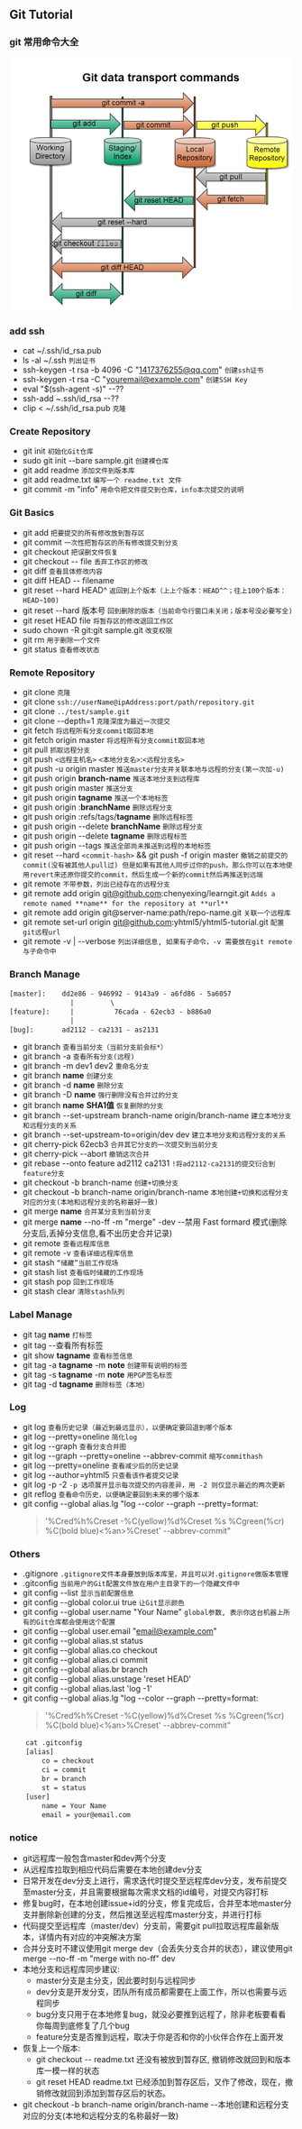 ## Git Tutorial

### git 常用命令大全

![GitHub set up](principle.png)

### add ssh
   * cat ~/.ssh/id_rsa.pub
   * ls -al ~/.ssh  `列出证书`
   * ssh-keygen -t rsa -b 4096 -C "1417376255@qq.com"  `创建ssh证书`
   * ssh-keygen -t rsa -C "youremail@example.com"  `创建SSH Key`
   * eval "$(ssh-agent -s)"  --??  
   * ssh-add ~.ssh/id_rsa  --??
   * clip < ~/.ssh/id_rsa.pub  `克隆`

### Create Repository
   * git init `初始化Git仓库`
   * sudo git init --bare sample.git `创建裸仓库`
   * git add readme `添加文件到版本库`
   * git add readme.txt `编写一个 readme.txt 文件`
   * git commit -m "info" `用命令把文件提交到仓库，info本次提交的说明`

### Git Basics
   * git add `把要提交的所有修改放到暂存区`
   * git commit `一次性把暂存区的所有修改提交到分支`
   * git checkout `把误删文件恢复`
   * git checkout -- file `丢弃工作区的修改`
   * git diff `查看具体修改内容`
   * git diff HEAD -- filename
   * git reset --hard HEAD^ `返回到上个版本（上上个版本：HEAD^^；往上100个版本：HEAD~100)`
   * git reset --hard 版本号 `回到删除的版本（当前命令行窗口未关闭；版本号没必要写全)`
   * git reset HEAD file `将暂存区的修改退回工作区`  
   * sudo chown -R git:git sample.git  `改变权限`
   * git rm `用于删除一个文件`
   * git status `查看修改状态`
  
### Remote Repository
   * git clone  `克隆`
   * git clone `ssh://userName@ipAddress:port/path/repository.git`
   * git clone `../test/sample.git`
   * git clone  --depth=1  `克隆深度为最近一次提交`
   * git fetch `将远程所有分支commit取回本地`
   * git fetch origin master `将远程所有分支commit取回本地`
   * git pull  `抓取远程分支`
   * git push `<远程主机名>` `<本地分支名>`:`<远程分支名>`
   * git push -u origin master  `推送master分支并关联本地与远程的分支(第一次加-u)`
   * git push origin **branch-name**  `推送本地分支到远程库`
   * git push origin master  `推送分支`
   * git push origin **tagname** `推送一个本地标签`
   * git push origin :**branchName**          `删除远程分支`
   * git push origin :refs/tags/**tagname**  `删除远程标签`
   * git push origin --delete **branchName**  `删除远程分支`
   * git push origin --delete **tagname**   `删除远程标签`
   * git push origin --tags `推送全部尚未推送到远程的本地标签`
   * git reset --hard `<commit-hash>` && git push -f origin master   `撤销之前提交的commit(没有被其他人pull过) 但是如果有其他人同步过你的push，那么你可以在本地使用revert来还原你提交的commit，然后生成一个新的commit然后再推送到远端`
   * git remote `不带参数，列出已经存在的远程分支`
   * git remote add origin git@github.com:chenyexing/learngit.git `Adds a remote named **name** for the repository at **url**`
   * git remote add origin git@server-name:path/repo-name.git `关联一个远程库`
   * git remote set-url origin git@github.com:yhtml5/yhtml5-tutorial.git `配置git远程url`
   * git remote -v | --verbose `列出详细信息, 如果有子命令，-v 需要放在git remote与子命令中`
 
### Branch Manage

```demo
[master]:    dd2e86 - 946992 - 9143a9 - a6fd86 - 5a6057 
               |         \
[feature]:     |          76cada - 62ecb3 - b886a0
               |
[bug]:       ad2112 - ca2131 - as2131    
```

   * git branch `查看当前分支（当前分支前会标*）`
   * git branch -a  `查看所有分支(远程)`
   * git branch -m dev1 dev2  `重命名分支`
   * git branch **name** `创建分支`
   * git branch -d **name** `删除分支`
   * git branch -D **name** `强行删除没有合并过的分支`
   * git branch **name**  **SHA1值** `恢复删除的分支`
   * git branch --set-upstream branch-name origin/branch-name `建立本地分支和远程分支的关系`
   * git branch --set-upstream-to=origin/dev dev `建立本地分支和远程分支的关系`
   * git cherry-pick 62ecb3  `合并其它分支的一次提交到当前分支`
   * git cherry-pick --abort `撤销这次合并`
   * git rebase --onto feature ad2112 ca2131 `!将ad2112-ca2131的提交衍合到feature分支`
   * git checkout -b branch-name `创建+切换分支`
   * git checkout -b branch-name origin/branch-name `本地创建+切换和远程分支对应的分支(本地和远程分支的名称最好一致)`
   * git merge **name** `合并某分支到当前分支`
   * git merge **name** --no-ff -m "merge" -dev
            --禁用 Fast formard 模式(删除分支后,丢掉分支信息,看不出历史合并记录)
   * git remote `查看远程库信息`
   * git remote -v `查看详细远程库信息`
   * git stash `“储藏”当前工作现场`
   * git stash list `查看临时储藏的工作现场`
   * git stash pop `回到工作现场`
   * git stash clear `清除stash队列`

### Label Manage
   * git tag **name** `打标签`
   * git tag --查看所有标签
   * git show **tagname** `查看标签信息`
   * git tag -a **tagname** -m **note** `创建带有说明的标签`
   * git tag -s **tagname** -m **note** `用PGP签名标签`
   * git tag -d **tagname** `删除标签（本地）`

### Log
   * git log `查看历史记录（最近到最远显示），以便确定要回退到哪个版本`
   * git log --pretty=oneline  `简化log`
   * git log --graph `查看分支合并图`
   * git log --graph --pretty=oneline --abbrev-commit `缩写commithash`
   * git log --pretty=oneline `查看减少后的历史记录`
   * git log --author=yhtml5  `只查看该作者提交记录`
   * git log -p -2 `-p 选项展开显示每次提交的内容差异，用 -2 则仅显示最近的两次更新`
   * git reflog `查看命令历史，以便确定要回到未来的哪个版本`
   * git config --global alias.lg "log --color --graph --pretty=format:  
     > '%Cred%h%Creset -%C(yellow)%d%Creset %s %Cgreen(%cr) %C(bold blue)<%an>%Creset' --abbrev-commit"   

### Others
   * .gitignore  `.gitignore文件本身要放到版本库里，并且可以对.gitignore做版本管理`
   * .gitconfig  `当前用户的Git配置文件放在用户主目录下的一个隐藏文件中`
   * git config --list  `显示当前配置信息`
   * git config --global color.ui true  `让Git显示颜色`
   * git config --global user.name "Your Name"  `global参数, 表示你这台机器上所有的Git仓库都会使用这个配置`
   * git config --global user.email "email@example.com"	
   * git config --global alias.st status
   * git config --global alias.co checkout
   * git config --global alias.ci commit
   * git config --global alias.br branch
   * git config --global alias.unstage 'reset HEAD'
   * git config --global alias.last 'log -1'
   * git config --global alias.lg "log --color --graph --pretty=format:  
     > '%Cred%h%Creset -%C(yellow)%d%Creset %s %Cgreen(%cr) %C(bold blue)<%an>%Creset' --abbrev-commit"

```
	cat .gitconfig
	[alias]
	    co = checkout
	    ci = commit
	    br = branch
	    st = status
	[user]
	    name = Your Name
	    email = your@email.com  
``` 	
     
###	notice

   * git远程库一般包含master和dev两个分支
   * 从远程库拉取到相应代码后需要在本地创建dev分支
   * 日常开发在dev分支上进行，需求迭代时提交至远程库dev分支，发布前提交至master分支，并且需要根据每次需求文档的id编号，对提交内容打标
   * 修复bug时，在本地创建issue+id的分支，修复完成后，合并至本地master分支并删除新创建的分支，然后推送至远程库master分支，并进行打标
   * 代码提交至远程库（master/dev）分支前，需要git pull拉取远程库最新版本，详情内有对应的冲突解决方案
   * 合并分支时不建议使用git merge dev（会丢失分支合并的状态），建议使用git merge --no-ff -m "merge with no-ff" dev
   * 本地分支和远程库同步建议:  
       * master分支是主分支，因此要时刻与远程同步	
       * dev分支是开发分支，团队所有成员都需要在上面工作，所以也需要与远程同步	
	   * bug分支只用于在本地修复bug，就没必要推到远程了，除非老板要看看你每周到底修复了几个bug	
	   * feature分支是否推到远程，取决于你是否和你的小伙伴合作在上面开发
   * 恢复上一个版本:
       * git checkout -- readme.txt 还没有被放到暂存区, 撤销修改就回到和版本库一模一样的状态   
       * git reset HEAD readme.txt  已经添加到暂存区后，又作了修改，现在，撤销修改就回到添加到暂存区后的状态。
   * git checkout -b branch-name origin/branch-name --本地创建和远程分支对应的分支(本地和远程分支的名称最好一致)

